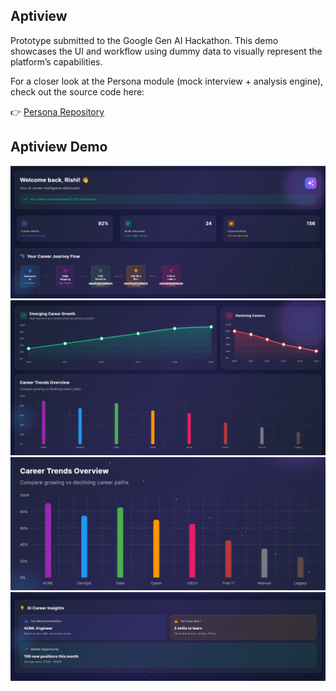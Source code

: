 ## Aptiview

Prototype submitted to the Google Gen AI Hackathon.
This demo showcases the UI and workflow using dummy data to visually represent the platform’s capabilities.

For a closer look at the Persona module (mock interview + analysis engine), check out the source code here:

👉 [Persona Repository](https://github.com/TheAnshulPrakash/Persona)


## Aptiview Demo

![Landing Page](Aptiview%20Demo/image3.png)
![Analysis](Aptiview%20Demo/image4.png)
![Trends](Aptiview%20Demo/image1.png)
![Skills](Aptiview%20Demo/image5.png)
